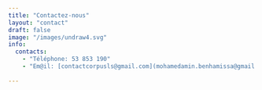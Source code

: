 ```yaml
---
title: "Contactez-nous"
layout: "contact"
draft: false
image: "/images/undraw4.svg"
info: 
  contacts: 
    - "Téléphone: 53 853 190"
    - "Em@il: [contactcorpusls@gmail.com](mohamedamin.benhamissa@gmail.com)"
    
---
```

